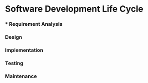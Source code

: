 # Software Development Life Cycle
### * Requirement Analysis
###  Design
###  Implementation
###  Testing
###  Maintenance
